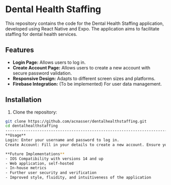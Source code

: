 # Dental Health Staffing

This repository contains the code for the Dental Health Staffing application, developed using React Native and Expo. The application aims to facilitate staffing for dental health services.

## Features

- **Login Page:** Allows users to log in.
- **Create Account Page:** Allows users to create a new account with secure password validation.
- **Responsive Design:** Adapts to different screen sizes and platforms.
- **Firebase Integration:** (To be implemented) For user data management.

## Installation

1. Clone the repository:

```bash
git clone https://github.com/acnasser/dentalhealthstaffing.git
cd dentalhealthstaffing
----------------------------------------------------------------------------------------------------
**Usage**
Login: Enter your username and password to log in.
Create Account: Fill in your details to create a new account. Ensure your password meets the security requirements.

**Future Implementations**
- IOS Compatibility with versions 14 and up
- Web application, self-hosted
- In-house metrics
- Further user security and verification
- Improved style, fluidity, and intuitiveness of the application
